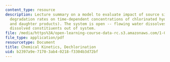 ```yaml
---
content_type: resource
description: Lecture summary on a model to evaluate impact of source size and microbial
  degradation rates on time-dependent concentrations of chlorinated hydrocarbons (TCE
  and daughter products). The system is open -- flowing water dissolves NAPL and transports
  dissolved constitiuents out of system.
file: /media/https%3A/open-learning-course-data-rc.s3.amazonaws.com/1-020-ecology-ii-engineering-for-sustainability-spring-2008/b2397a9e71703ab40218f3304b3d72bf_lec3.pdf
file_type: application/pdf
resourcetype: Document
title: Chemical Kinetics, Dechlorination
uid: b2397a9e-7170-3ab4-0218-f3304b3d72bf
---
```


